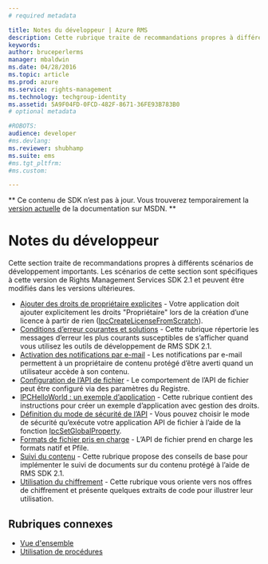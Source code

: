 ```yaml
---
# required metadata

title: Notes du développeur | Azure RMS
description: Cette rubrique traite de recommandations propres à différents scénarios de développement importants. 
keywords:
author: bruceperlerms
manager: mbaldwin
ms.date: 04/28/2016
ms.topic: article
ms.prod: azure
ms.service: rights-management
ms.technology: techgroup-identity
ms.assetid: 5A9F04FD-0FCD-482F-8671-36FE93B783B0
# optional metadata

#ROBOTS:
audience: developer
#ms.devlang:
ms.reviewer: shubhamp
ms.suite: ems
#ms.tgt_pltfrm:
#ms.custom:

---
```

** Ce contenu de SDK n’est pas à jour. Vous trouverez temporairement la [version actuelle](https://msdn.microsoft.com/library/windows/desktop/hh535290(v=vs.85).aspx) de la documentation sur MSDN. **
# Notes du développeur

Cette section traite de recommandations propres à différents scénarios de développement importants. Les scénarios de cette section sont spécifiques à cette version de Rights Management Services SDK 2.1 et peuvent être modifiés dans les versions ultérieures.

- [Ajouter des droits de propriétaire explicites](add-explicit-owner-rights.md) - Votre application doit ajouter explicitement les droits &quot;Propriétaire&quot; lors de la création d’une licence à partir de rien ([IpcCreateLicenseFromScratch](/rights-management/sdk/2.1/api/win/functions#msipc_ipccreatelicensefromscratch)).
- [Conditions d’erreur courantes et solutions](common-error-conditions-and-solutions.md) - Cette rubrique répertorie les messages d’erreur les plus courants susceptibles de s’afficher quand vous utilisez les outils de développement de RMS SDK 2.1.
- [Activation des notifications par e-mail](how-to-enable-email-notification.md) - Les notifications par e-mail permettent à un propriétaire de contenu protégé d’être averti quand un utilisateur accède à son contenu.
- [Configuration de l’API de fichier](file-api-configuration.md) - Le comportement de l’API de fichier peut être configuré via des paramètres du Registre.
- [IPCHelloWorld : un exemple d’application](how-to-build-your-first-application.md) - Cette rubrique contient des instructions pour créer un exemple d’application avec gestion des droits.
- [Définition du mode de sécurité de l’API](setting-the-api-security-mode-api-mode.md) - Vous pouvez choisir le mode de sécurité qu’exécute votre application API de fichier à l’aide de la fonction [IpcSetGlobalProperty](/rights-management/sdk/2.1/api/win/functions#msipc_ipcsetglobalproperty).
- [Formats de fichier pris en charge](supported-file-formats.md) - L’API de fichier prend en charge les formats natif et Pfile.
- [Suivi du contenu](tracking-content.md) - Cette rubrique propose des conseils de base pour implémenter le suivi de documents sur du contenu protégé à l’aide de RMS SDK 2.1.
- [Utilisation du chiffrement](working-with-encryption.md) - Cette rubrique vous oriente vers nos offres de chiffrement et présente quelques extraits de code pour illustrer leur utilisation.

 

## Rubriques connexes ##
* [Vue d'ensemble](ad-rms-overview.md)
* [Utilisation de procédures](how-to-use-msipc.md)
 

 


<!--HONumber=Jun16_HO1-->


